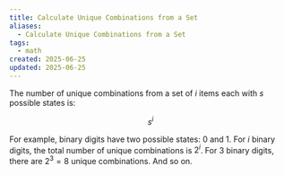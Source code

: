 ```yaml
---
title: Calculate Unique Combinations from a Set
aliases:
  - Calculate Unique Combinations from a Set
tags:
  - math
created: 2025-06-25
updated: 2025-06-25
---
```


The number of unique combinations from a set of $i$ items each with $s$ possible states is:

$$
s^i
$$

For example, binary digits have two possible states: 0 and 1. For $i$ binary digits, the total number of unique combinations is $2^i$. For 3 binary digits, there are $2^3 = 8$ unique combinations. And so on.